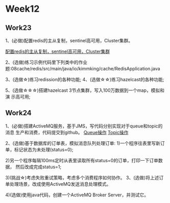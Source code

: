 # Week12

## Work23

1、(必做)配置redis的主从复制，sentinel高可用，Cluster集群。 

[配置redis的主从复制，sentinel高可用，Cluster集群](e6a78394c99547d3bca914eb6d9a8fab.md)

2、(选做)练习示例代码里下列类中的作业题:08cache/redis/src/main/java/io/kimmking/cache/RedisApplication.java 

3、(选做☆)练习redission的各种功能; 4、(选做☆☆)练习hazelcast的各种功能;

5、(选做☆☆☆)搭建hazelcast 3节点集群，写入100万数据到一个map，模拟和演 示高可用;

## Work24

1、(必做)搭建ActiveMQ服务，基于JMS，写代码分别实现对于queue和topic的消息 生产和消费，代码提交到github。
[Queue操作](Week_12/geektime-work24/src/main/java/pers/hongdenglv/RunApplication.java)
[Topic操作](Week_12/geektime-work24/src/main/java/pers/hongdenglv/RunApplicationTopic.java)


2、(选做)基于数据库的订单表，模拟消息队列处理订单: 1)一个程序往表里写新订单，标记状态为未处理(status=0);

2)另一个程序每隔100ms定时从表里读取所有status=0的订单，打印一下订单数据， 然后改成完成status=1;

3)(挑战☆)考虑失败重试策略，考虑多个消费程序如何协作。 3、(选做)将上述订单处理场景，改成使用ActiveMQ发送消息处理模式。

4)(选做)使用java代码，创建一个ActiveMQ Broker Server，并测试它。